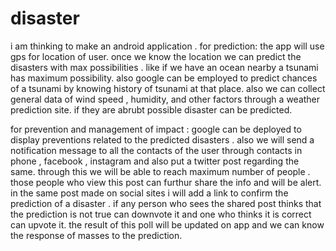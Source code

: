 # disaster
i am thinking to make an android application . 
for prediction:
 the app will use gps for location of user. once we know the location we can predict the disasters with max possibilities . like if we have an ocean nearby a tsunami has maximum possibility.
also google can be employed to predict chances of a tsunami by knowing history of tsunami at that place. also we can collect general data of wind speed , humidity, and other factors through a weather prediction site. if they are abrubt possible disaster can be predicted.
 
for prevention and management of impact :
google can be deployed to display preventions related to the predicted disasters . 
also we will send a notification message to all the contacts of the user through contacts in phone , facebook ,  instagram and also put a twitter post regarding the same.
through this we will be able to reach maximum number of people . those people who view this  post can furthur share the info and will be alert. in the same post made on social sites i will add a link to confirm the prediction of a disaster . if any person who sees the shared post thinks that the prediction is not true can downvote it and one who thinks it is correct can upvote it. the result of this poll will be updated on app and we can know the response of masses to the prediction.
